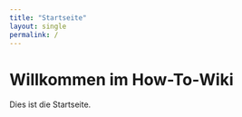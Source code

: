 ```yaml
---
title: "Startseite"
layout: single
permalink: /
---
```


# Willkommen im How-To-Wiki

Dies ist die Startseite.